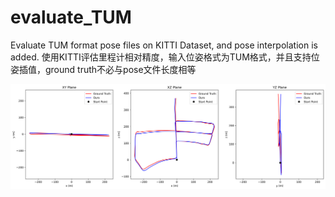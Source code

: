 
# evaluate_TUM
Evaluate TUM format pose files on KITTI Dataset, and pose interpolation is added.
使用KITTI评估里程计相对精度，输入位姿格式为TUM格式，并且支持位姿插值，ground truth不必与pose文件长度相等


![image](path_2D_3.png)
